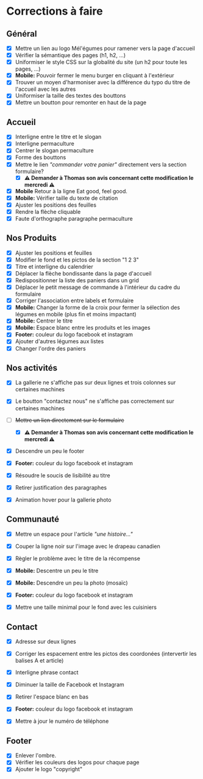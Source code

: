 # Corrections à faire

## Général
- [x] Mettre un lien au logo Mél'égumes pour ramener vers la page d'accueil
- [x] Vérifier la sémantique des pages (h1, h2, ...)
- [x] Uniformiser le style CSS sur la globalité du site (un h2 pour toute les pages, ...)
- [x] **Mobile:** Pouvoir fermer le menu burger en cliquant à l'extérieur
- [x] Trouver un moyen d'harmoniser avec la différence du typo du titre de l'accueil avec les autres
- [x] Uniformiser la taille des textes des bouttons
- [x] Mettre un boutton pour remonter en haut de la page

## Accueil
- [x] Interligne entre le titre et le slogan
- [x] Interligne permaculture
- [x] Centrer le slogan permaculture
- [x] Forme des bouttons
- [x] Mettre le lien *"commander votre panier"* directement vers la section formulaire?
  - [x] **⚠ Demander à Thomas son avis concernant cette modification le mercredi ⚠**
- [x] **Mobile** Retour à la ligne Eat good, feel good.
- [x] **Mobile:** Vérifier taille du texte de citation 
- [x] Ajuster les positions des feuilles
- [x] Rendre la flèche cliquable
- [x] Faute d'orthographe paragraphe permaculture

## Nos Produits
- [x] Ajuster les positions et feuilles
- [x] Modifier le fond et les pictos de la section "1 2 3"
- [x] Titre et interligne du calendrier
- [x] Déplacer la flèche bondissante dans la page d'accueil
- [x] Redispositionner la liste des paniers dans un grid
- [x] Déplacer le petit message de commande à l'intérieur du cadre du formulaire
- [x] Corriger l'association entre labels et formulaire
- [x] **Mobile:** Changer la forme de la croix pour fermer la sélection des légumes en mobile (plus fin et moins impactant)
- [x] **Mobile:** Centrer le titre
- [x] **Mobile:** Espace blanc entre les produits et les images
- [x] **Footer:** couleur du logo facebook et instagram
- [x] Ajouter d'autres légumes aux listes
- [x] Changer l'ordre des paniers

## Nos activités
- [x] La gallerie ne s'affiche pas sur deux lignes et trois colonnes sur certaines machines
- [x] Le boutton "contactez nous" ne s'affiche pas correctement sur certaines machines
- [ ] ~~Mettre un lien directement sur le formulaire~~
  - [x] **⚠ Demander à Thomas son avis concernant cette modification le mercredi ⚠**
- [x] Descendre un peu le footer
- [x] **Footer:** couleur du logo facebook et instagram
- [x] Résoudre le soucis de lisibilité au titre
- [x] Retirer justification des paragraphes
- [x] Animation hover pour la gallerie photo


## Communauté
- [x] Mettre un espace pour l'article *"une histoire..."*
- [x] Couper la ligne noir sur l'image avec le drapeau canadien
- [x] Règler le problème avec le titre de la récompense
- [x] **Mobile:** Descentre un peu le titre
- [x] **Mobile:** Descendre un peu la photo (mosaïc)
- [x] **Footer:** couleur du logo facebook et instagram
- [x] Mettre une taille minimal pour le fond avec les cuisiniers


## Contact
- [x] Adresse sur deux lignes
- [x] Corriger les espacement entre les pictos des coordonées (intervertir les balises A et article)
- [x] Interligne phrase contact
- [x] Diminuer la taille de Facebook et Instagram
- [x] Retirer l'espace blanc en bas
- [x] **Footer:** couleur du logo facebook et instagram
- [x] Mettre à jour le numéro de téléphone


## Footer
- [x] Enlever l'ombre.
- [x] Vérifier les couleurs des logos pour chaque page
- [x] Ajouter le logo "copyright"